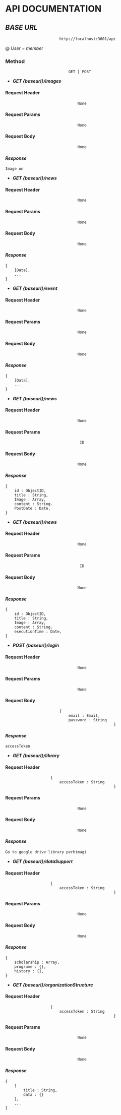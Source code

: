 # **API DOCUMENTATION** 

## **_BASE URL_**
```
                        http://localhost:3001/api
```

@ _User = member_

### **Method**
```
                            GET | POST
```
+ ***GET {baseurl}/images***

#### Request Header
```
                                None
```
#### Request Params
```
                                None
```
#### Request Body
```
                                None
```
#### *Response*
```
Image on
```
+ ***GET {baseurl}/news***

#### Request Header
```
                                None
```
#### Request Params
```
                                None
```
#### Request Body
```
                                None
```
#### *Response*
```
{
    [Data],
    ...
}
```
+ ***GET {baseurl}/event***

#### Request Header
```
                                None
```
#### Request Params
```
                                None
```
#### Request Body
```
                                None
```
#### *Response*
```
{
    [Data],
    ...
}
```
+ ***GET {baseurl}/news***

#### Request Header
```
                                None
```
#### Request Params
```
                                 ID
```
#### Request Body
```
                                None
```
#### *Response*
```
{
    id : ObjectID,
    title : String,
    Image : Array,
    content : String.
    PostDate : Date,
}
```
+ ***GET {baseurl}/news***

#### Request Header
```
                                None
```
#### Request Params
```
                                 ID
```
#### Request Body
```
                                None
```
#### *Response*
```
{
    id : ObjectID,
    title : String,
    Image : Array,
    content : String.
    executionTime : Date,
}
```
+ ***POST {baseurl}/login***

#### Request Header
```
                                None
```
#### Request Params
```
                                None
```
#### Request Body
```
                        {
                            email : Email,
                            password : String
                                                }
```
#### *Response*
```
accessToken
```
+ ***GET {baseurl}/library***

#### Request Header
```
                    {
                        accessToken : String
                                                }
```
#### Request Params
```
                                None
```
#### Request Body
```
                                None
```
#### *Response*
```
Go to google drive library perhimagi
```
+ ***GET {baseurl}/dataSupport***

#### Request Header
```
                    {
                        accessToken : String
                                                }
```
#### Request Params
```
                                None
```
#### Request Body
```
                                None
```
#### *Response*
```
{
    scholarship : Array,
    programe : {},
    history : {},
}
```
+ ***GET {baseurl}/organizationStructure***

#### Request Header
```
                    {
                        accessToken : String
                                                }
```
#### Request Params
```
                                None
```
#### Request Body
```
                                None
```
#### *Response*
```
{
    [
        title : String,
        data : {}
    ],
    ...
}
```
